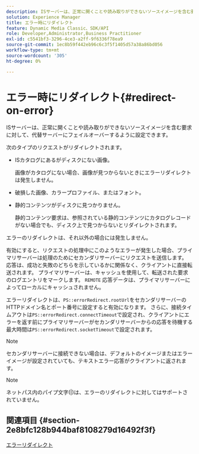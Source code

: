 ```yaml
---
description: ISサーバーは、正常に開くことや読み取りができないソースイメージを含む要求に対して、代替サーバーにフェイルオーバーするように設定できます。
solution: Experience Manager
title: エラー時にリダイレクト
feature: Dynamic Media Classic、SDK/API
role: Developer,Administrator,Business Practitioner
exl-id: c5541bf3-3296-4ce3-a2ff-9f6336f78ea9
source-git-commit: 1ec8b59f442eb96c6c3f5f1405d57a38a86bd056
workflow-type: tm+mt
source-wordcount: '305'
ht-degree: 0%

---
```


# エラー時にリダイレクト{#redirect-on-error}

ISサーバーは、正常に開くことや読み取りができないソースイメージを含む要求に対して、代替サーバーにフェイルオーバーするように設定できます。

次のタイプのリクエストがリダイレクトされます。

* ISカタログにあるがディスクにない画像。

   画像がカタログにない場合、画像が見つからないときにエラーリダイレクトは発生しません。

* 破損した画像、カラープロファイル、またはフォント。
* 静的コンテンツがディスクに見つかりません。

   静的コンテンツ要求は、参照されている静的コンテンツにカタログレコードがない場合でも、ディスク上で見つからないとリダイレクトされます。

エラーのリダイレクトは、それ以外の場合には発生しません。

有効にすると、リクエストの処理中にこのようなエラーが発生した場合、プライマリサーバーは処理のためにセカンダリサーバーにリクエストを送信します。 応答は、成功と失敗のどちらを示しているかに関係なく、クライアントに直接転送されます。 プライマリサーバーは、キャッシュを使用して、転送された要求のログエントリをマークします。 `REMOTE` 応答データは、プライマリサーバーによってローカルにキャッシュされません。

エラーリダイレクトは、`PS::errorRedirect.rootUrl`をセカンダリサーバーのHTTPドメイン名とポート番号に設定すると有効になります。 さらに、接続タイムアウトは`PS::errorRedirect.connectTimeout`で設定され、クライアントにエラーを返す前にプライマリサーバーがセカンダリサーバーからの応答を待機する最大時間は`PS::errorRedirect.socketTimeout`で設定されます。

>[!NOTE]
>
>セカンダリサーバーに接続できない場合は、デフォルトのイメージまたはエラーイメージが設定されていても、テキストエラー応答がクライアントに返されます。

>[!NOTE]
>
>ネットパス内のパイプ文字(|)は、エラーのリダイレクトに対してはサポートされていません。

## 関連項目 {#section-2e8bfc128b944baf8108279d16492f3f}

[エラーリダイレクト](../../../is-api/image-serving-api-ref/c-configuration-and-administration/c-server-settings/r-error-redirection.md#reference-268b1bf6ce1b44bb979727c6f5daf1ac)
